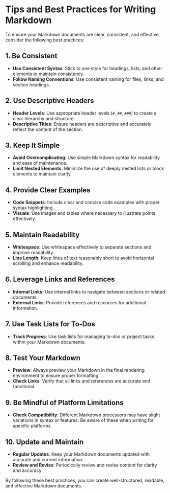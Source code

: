 # Tips and Best Practices for Writing Markdown

To ensure your Markdown documents are clear, consistent, and effective, consider the following best practices:

## 1. **Be Consistent**

- **Use Consistent Syntax**: Stick to one style for headings, lists, and other elements to maintain consistency.
- **Follow Naming Conventions**: Use consistent naming for files, links, and section headings.

## 2. **Use Descriptive Headers**

- **Header Levels**: Use appropriate header levels (`#`, `##`, `###`) to create a clear hierarchy and structure.
- **Descriptive Titles**: Ensure headers are descriptive and accurately reflect the content of the section.

## 3. **Keep It Simple**

- **Avoid Overcomplicating**: Use simple Markdown syntax for readability and ease of maintenance.
- **Limit Nested Elements**: Minimize the use of deeply nested lists or block elements to maintain clarity.

## 4. **Provide Clear Examples**

- **Code Snippets**: Include clear and concise code examples with proper syntax highlighting.
- **Visuals**: Use images and tables where necessary to illustrate points effectively.

## 5. **Maintain Readability**

- **Whitespace**: Use whitespace effectively to separate sections and improve readability.
- **Line Length**: Keep lines of text reasonably short to avoid horizontal scrolling and enhance readability.

## 6. **Leverage Links and References**

- **Internal Links**: Use internal links to navigate between sections or related documents.
- **External Links**: Provide references and resources for additional information.

## 7. **Use Task Lists for To-Dos**

- **Track Progress**: Use task lists for managing to-dos or project tasks within your Markdown documents.

## 8. **Test Your Markdown**

- **Preview**: Always preview your Markdown in the final rendering environment to ensure proper formatting.
- **Check Links**: Verify that all links and references are accurate and functional.

## 9. **Be Mindful of Platform Limitations**

- **Check Compatibility**: Different Markdown processors may have slight variations in syntax or features. Be aware of these when writing for specific platforms.

## 10. **Update and Maintain**

- **Regular Updates**: Keep your Markdown documents updated with accurate and current information.
- **Review and Revise**: Periodically review and revise content for clarity and accuracy.

By following these best practices, you can create well-structured, readable, and effective Markdown documents.

